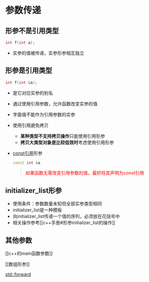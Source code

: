 # 参数传递

## 形参不是引用类型

```c++
int f(int a);
```

- 实参的值被传递，实参形参相互独立
  
## 形参是引用类型  

```c++
int f(int &a);
```
- 是它对应实参的别名  
- 通过使用引用参数，允许函数改变实参的值
- 字面值不能作为引用参数的实参
- 使用引用避免拷贝
  - **某种类型不支持拷贝操作**只能使用引用形参
  - **拷贝大类型对象是比较低效时**考虑使用引用形参
- [const引用](c++_const.md#const引用)形参
  
  ```c++
  const int &a
  ```
  
  > <font color= "red">如果函数无需改变引用参数的值，最好将其声明为const引用</font>
  
## initializer_list形参
 
- 使用条件：参数数量未知但全部实参类型相同
- initializer_list是一种模板
- 向initializer_list传递一个值的序列，必须放在花括号中
- 相关操作参考[[c++手册#形参initializer_list的操作]]

## 其他参数

[[c++的main函数参数]]

[[数组形参]]

[std::forward](std_forward函数模板.md)
